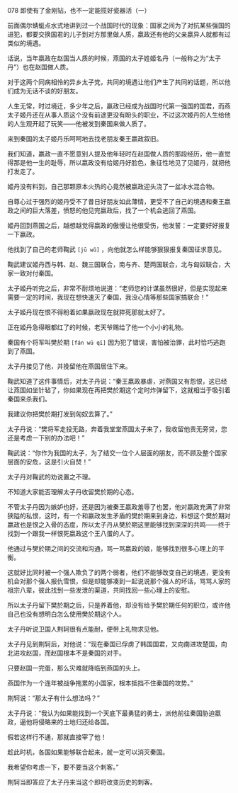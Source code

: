 078 即使有了金刚钻，也不一定能揽好瓷器活（一）



前面偶尔蜻蜓点水式地讲到过一个战国时代的现象：国家之间为了对抗某些强国的进犯，都要交换国君的儿子到对方那里做人质，嬴政还有他的父亲嬴异人就都有过类似的境遇。

话说，当年嬴政在赵国当人质的时候，燕国的太子姓姬名丹（一般称之为“太子丹”）也在赵国做人质。

对于这两个同病相怜的异乡太子党，共同的境遇让他们产生了共同的话题，所以他们成为无话不谈的好朋友。

人生无常，时过境迁，多少年之后，嬴政已经成为战国时代第一强国的国君，而燕太子姬丹还在从事人质这个没有前途更没有盼头的职业，不过这次姬丹的人生给他的人生观开起了玩笑——他被发到秦国来做人质了。



来到秦国的太子姬丹乐呵呵地去找老朋友秦王嬴政叙旧。

我们知道，嬴政一直不愿意别人提及他年轻时在赵国做人质的那段经历，他一直觉得那是他一生的耻辱，所以嬴政没有给姬丹好脸色，象征性地见了见姬丹，就把他打发走了。

姬丹没有料到，自己那颗原本火热的心竟然被嬴政迎头浇了一盆冰水混合物。

自尊心过于强烈的姬丹受不了昔日好朋友如此薄情，更受不了自己的境遇和秦王嬴政之间的巨大落差，愤怒的他见完嬴政后，找了一个机会逃回了燕国。



姬丹回到燕国之后，越想越觉得嬴政的傲慢让他很受伤，他发誓：一定要好好报复一下嬴政。

他找到了自己的老师鞠武 `[jū wǔ]` ，向他就怎么样能够狠狠报复秦国征求意见。

鞠武建议姬丹西与韩、赵、魏三国联合，南与齐、楚两国联合，北与匈奴联合，大家一致对付秦国。

太子姬丹听完之后，非常不耐烦地说道：“老师您的计谋虽然很好，但是实现起来需要一定的时间，我现在想快速灭了秦国，我没心情等那些国家搞联合！”

太子姬丹现在恨不得盼着如果嬴政现在就猝死那就太好了。



正在姬丹急得眼都红了的时候，老天爷赐给了他一个小小的礼物。

秦国有个将军叫樊於期 `[fán wū qī]` 因为犯了错误，害怕被治罪，此时恰巧逃跑到了燕国。

太子丹接见了他，并挽留他在燕国居住下来。

鞠武知道了这件事情后，对太子丹说：“秦王嬴政暴虐，对燕国又有怨恨，这已经让燕国如坐针毡了，你如果现在再把樊於期这个定时炸弹留下，这就相当于吸引着秦国来杀我们。

我建议你把樊於期打发到匈奴去算了。”



太子丹说：“樊将军走投无路，奔着我堂堂燕国太子来了，我收留他责无旁贷，您还是考虑一下别的办法吧！”

鞠武说：“你作为我国的太子，为了结交一位个人层面的朋友，而不顾及整个国家层面的安危，这是引火自焚！”

太子丹对鞠武的劝说置之不理。



不知道大家能否理解太子丹收留樊於期的心态。

不管太子丹因为嫉妒也好，还是因为被秦王嬴政羞辱了也罢，他对嬴政充满了非常狭隘的私恨，这时，有一个和嬴政发生矛盾的樊於期来到身边，料想这个樊於期对嬴政也是恨之入骨的态度，所以太子丹从樊於期这里能够找到深深的共鸣——终于找到一个跟我一样恨死嬴政这个王八蛋的人了。



他通过与樊於期之间的交流和沟通，骂一骂嬴政的娘，能够找到很多心理上的平衡。

这就好比同时被一个强人欺负了的两个弱者，他们不能够改变自己的境遇，更没有机会对那个强人报仇雪恨，但是却能够凑到一起说说那个强人的坏话，骂骂人家的祖宗八辈，彼此找到一些发泄的渠道，共同找回一些心理上的安慰。

所以太子丹留下樊於期之后，只是养着他，却没有给予樊於期任何的职位，或许他自己也没有想明白怎么使用樊於期这个人。



太子丹听说卫国人荆轲很有点能耐，便带上礼物求见他。

太子丹见到荆轲后，对他说：“现在秦国已俘虏了韩国国君，又向南进攻楚国，向北进攻赵国，而赵国根本不是秦国的对手。

只要赵国一完蛋，那么灾难就降临到燕国的头上。

燕国作为一个连年被战争拖累的小国家，根本抵挡不住秦国的攻势。”



荆轲说：“那太子有什么想法吗？”

太子丹说：“我认为如果能找到一个天底下最勇猛的勇士，派他前往秦国胁迫嬴政，逼他将侵略来的土地归还给各国。

假若这样行不通，那就直接宰了他！

趁此时机，各国如果能够联合起来，就一定可以消灭秦国。

我希望你考虑一下，要不要当这个刺客。”

荆轲当即答应了太子丹来当这个即将改变历史的刺客。

